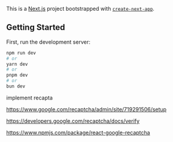 This is a [Next.js](https://nextjs.org) project bootstrapped with [`create-next-app`](https://nextjs.org/docs/app/api-reference/cli/create-next-app).

## Getting Started

<!-- start project -->

First, run the development server:

```bash
npm run dev
# or
yarn dev
# or
pnpm dev
# or
bun dev
```

implement recapta

<!-- setup -->

https://www.google.com/recaptcha/admin/site/719291506/setup

<!-- Verify -->

https://developers.google.com/recaptcha/docs/verify

<!-- npm recapta -->

https://www.npmjs.com/package/react-google-recaptcha

<!-- using next future
<!-- using next future
<!-- middleware -->
 <!-- end project -->
 <!-- end project -->
<!-- middleware -->
 <!-- end project -->
